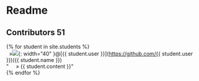 # Readme 
## Contributors 51

{% for student in site.students %} <br />
  &nbsp;&nbsp;&#187;<img src="{{ student.image }}">{: width="40" }@[{{ student.user }}](https://github.com/{{ student.user }})({{ student.name }}) <br /> 
  "&nbsp;&nbsp;&nbsp;&nbsp;&nbsp;» {{ student.content }}"<br /> 
{% endfor %}
